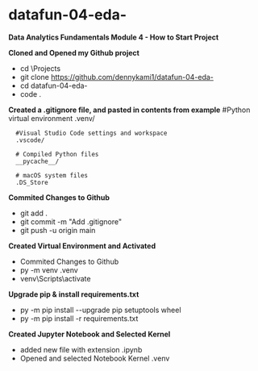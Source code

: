 # datafun-04-eda-
**Data Analytics Fundamentals Module 4 - How to Start Project**


**Cloned and Opened my Github project**
- cd \Projects
- git clone https://github.com/dennykami1/datafun-04-eda-
- cd datafun-04-eda-
- code .

**Created a .gitignore file, and pasted in contents from example**
      #Python virtual environment
      .venv/

      #Visual Studio Code settings and workspace
      .vscode/

      # Compiled Python files
      __pycache__/

      # macOS system files
      .DS_Store

**Commited Changes to Github**
- git add .
- git commit -m "Add .gitignore"
- git push -u origin main

**Created Virtual Environment and Activated**
- Commited Changes to Github
- py -m venv .venv
- venv\Scripts\activate

**Upgrade pip & install requirements.txt**
- py -m pip install --upgrade pip setuptools wheel
- py -m pip install -r requirements.txt

**Created Jupyter Notebook and Selected Kernel**
- added new file with extension .ipynb
- Opened and selected Notebook Kernel .venv
